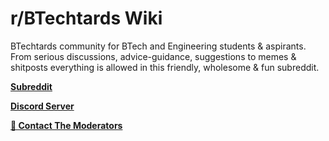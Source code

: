 # r/BTechtards Wiki

BTechtards community for BTech and Engineering students & aspirants. From serious discussions, advice-guidance, suggestions to memes & shitposts everything is allowed in this friendly, wholesome & fun subreddit.

[**Subreddit**](https://github.com/r/BTechtards)

[**Discord Server**](https://discord.gg/z5v9gszwKX)

[**📨 Contact The Moderators**](https://www.reddit.com/message/compose?to=/r/Btechtards) 





